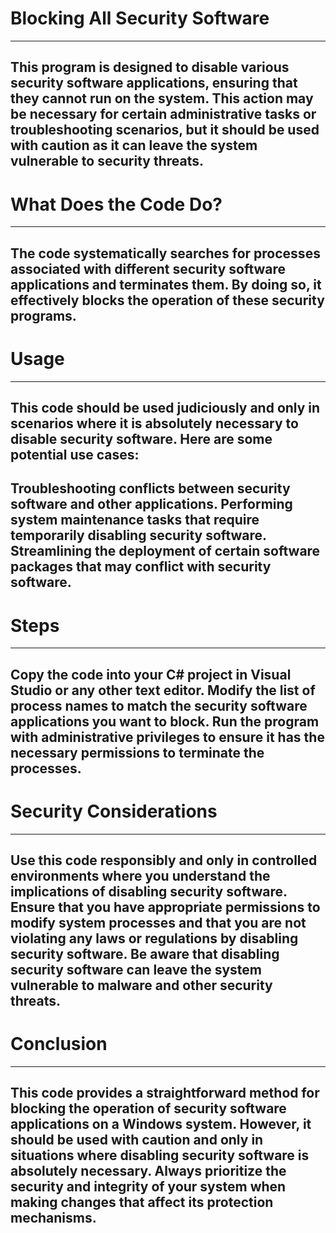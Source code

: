 # Blocking All Security Software
---
This program is designed to disable various security software applications, ensuring that they cannot run on the system. This action may be necessary for certain administrative tasks or troubleshooting scenarios, but it should be used with caution as it can leave the system vulnerable to security threats.
---
# What Does the Code Do?
---
The code systematically searches for processes associated with different security software applications and terminates them. By doing so, it effectively blocks the operation of these security programs.
---
# Usage
---
This code should be used judiciously and only in scenarios where it is absolutely necessary to disable security software. Here are some potential use cases:
---
Troubleshooting conflicts between security software and other applications.
Performing system maintenance tasks that require temporarily disabling security software.
Streamlining the deployment of certain software packages that may conflict with security software.
---
# Steps
---
Copy the code into your C# project in Visual Studio or any other text editor.
Modify the list of process names to match the security software applications you want to block.
Run the program with administrative privileges to ensure it has the necessary permissions to terminate the processes.
---
# Security Considerations
---
Use this code responsibly and only in controlled environments where you understand the implications of disabling security software.
Ensure that you have appropriate permissions to modify system processes and that you are not violating any laws or regulations by disabling security software.
Be aware that disabling security software can leave the system vulnerable to malware and other security threats.
---
# Conclusion
---
This code provides a straightforward method for blocking the operation of security software applications on a Windows system. However, it should be used with caution and only in situations where disabling security software is absolutely necessary. Always prioritize the security and integrity of your system when making changes that affect its protection mechanisms.
---
